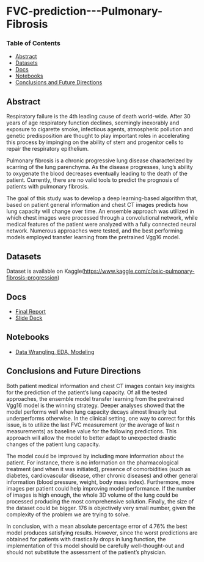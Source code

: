 # FVC-prediction---Pulmonary-Fibrosis

### Table of Contents
- [Abstract](#Abstract)
- [Datasets](#Datasets)
- [Docs](#Docs)
- [Notebooks](#Notebooks)
- [Conclusions and Future Directions](#Conclusions-and-Future-Directions)

## Abstract

Respiratory failure is the 4th leading cause of death world-wide. After 30 years of age respiratory function declines, seemingly inexorably and exposure to cigarette smoke, infectious agents, atmospheric pollution and genetic predisposition are thought to play important roles in accelerating this process by impinging on the ability of stem and progenitor cells to repair the respiratory epithelium.

Pulmonary fibrosis is a chronic progressive lung disease characterized by scarring of the lung parenchyma. As the disease progresses, lung’s ability to oxygenate the blood decreases eventually leading to the death of the patient. Currently, there are no valid tools to predict the prognosis of patients with pulmonary fibrosis. 

The goal of this study was to develop a deep learning-based algorithm that, based on patient general information and chest CT images predicts how lung capacity will change over time. An ensemble approach was utilized in which chest images were processed through a convolutional network, while medical features of the patient were analyzed with a fully connected neural network. Numerous approaches were tested, and the best performing models employed transfer learning from the pretrained Vgg16 model. 

## Datasets
Dataset is available on Kaggle(https://www.kaggle.com/c/osic-pulmonary-fibrosis-progression)

## Docs
- [Final Report](https://github.com/Gianl-msi/FVC-prediction---Pulmonary-Fibrosis/blob/master/Lung%20capacity%20prediction%20in%20patients%20with%20pulmonary%20fibrosis%20-%20REPORT.pdf)
- [Slide Deck](https://github.com/Gianl-msi/FVC-prediction---Pulmonary-Fibrosis/blob/master/Lung%20capacity%20prediction%20in%20patients%20with%20pulmonary%20fibrosis%20-%20SLIDES.pdf)

## Notebooks
- [Data Wrangling, EDA, Modeling](https://github.com/Gianl-msi/FVC-prediction---Pulmonary-Fibrosis/blob/master/Data%20wrangling%20-%20EDA%20-%20Modeling%20-%20Lung%20Fibrosis.ipynb)

## Conclusions and Future Directions
Both patient medical information and chest CT images contain key insights for the prediction of the patient’s lung capacity. Of all the tested approaches, the ensemble model transfer learning from the pretrained Vgg16 model is the winning strategy. Deeper analyses showed that the model performs well when lung capacity decays almost linearly but underperforms otherwise. In the clinical setting, one way to correct for this issue, is to utilize the last FVC measurement (or the average of last n measurements) as baseline value for the following predictions. This approach will allow the model to better adapt to unexpected drastic changes of the patient lung capacity. 

The model could be improved by including more information about the patient. For instance, there is no information on the pharmacological treatment (and when it was initiated), presence of comorbidities (such as diabetes, cardiovascular disease, other chronic diseases) and other general information (blood pressure, weight, body mass index). Furthermore, more images per patient could help improving model performance. If the number of images is high enough, the whole 3D volume of the lung could be processed producing the most comprehensive solution. Finally, the size of the dataset could be bigger. 176 is objectively very small number, given the complexity of the problem we are trying to solve.

In conclusion, with a mean absolute percentage error of 4.76% the best model produces satisfying results. However, since the worst predictions are obtained for patients with drastically drops in lung function, the implementation of this model should be carefully well-thought-out and should not substitute the assessment of the patient’s physician.  

